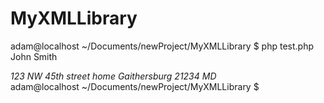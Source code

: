 # MyXMLLibrary
adam@localhost ~/Documents/newProject/MyXMLLibrary $ php test.php 
<People>
        <Person id="2323" DOB="1/1/1901">
                <FirstName>John</FirstName>
                <LastName>Smith</LastName>
                <address>
                        <street appartment="205">123 NW 45th street
                                <type>home</type>
                        </street>
                        <city>Gaithersburg</city>
                        <zip>21234</zip>
                        <state>MD</state>
                </address>
        </Person>
</People>
adam@localhost ~/Documents/newProject/MyXMLLibrary $ 
